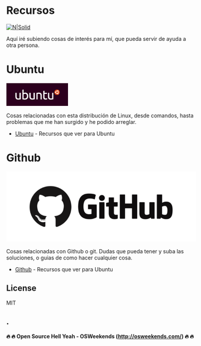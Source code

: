# Recursos

[![N|Solid](https://avatars0.githubusercontent.com/u/22279904?s=460&v=4)](https://www.mrcodedev.com)

Aquí iré subiendo cosas de interés para mí, que pueda servir de ayuda a otra persona. 

# Ubuntu
![](https://github.com/mrcodedev/Recursos/blob/master/ubuntu/img/logoubuntu.gif?raw=true)

Cosas relacionadas con esta distribución de Linux, desde comandos, hasta problemas que me han surgido y he podido arreglar.

* [Ubuntu](https://github.com/mrcodedev/Recursos/tree/master/ubuntu) - Recursos que ver para Ubuntu

# Github
![](https://github.com/mrcodedev/Recursos/blob/master/github/img/logogithub.png)

Cosas relacionadas con Github o git. Dudas que pueda tener y suba las soluciones, o guias de como hacer cualquier cosa.

* [Github](https://github.com/mrcodedev/Recursos/blob/master/github/) - Recursos que ver para Ubuntu

License
----
MIT

.
----

**:fire: :fire: Open Source Hell Yeah - OSWeekends (http://osweekends.com/) :fire: :fire:**

